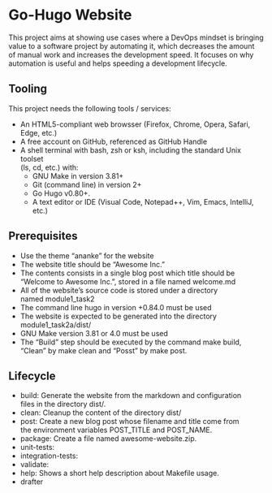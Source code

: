 
# Go-Hugo Website

This project aims at showing use cases where a DevOps mindset is bringing \
value to a software project by automating it, which decreases the amount \
of manual work and increases the development speed. It focuses on why \
automation is useful and helps speeding a development lifecycle.

## Tooling

This project needs the following tools / services:

* An HTML5-compliant web browsser (Firefox, Chrome, Opera, Safari, Edge, etc.)
* A free account on GitHub, referenced as GitHub Handle
* A shell terminal with bash, zsh or ksh, including the standard Unix toolset \
(ls, cd, etc.) with:
  * GNU Make in version 3.81+
  * Git (command line) in version 2+
  * Go Hugo v0.80+.
  * A text editor or IDE (Visual Code, Notepad++, Vim, Emacs, IntelliJ, etc.)

## Prerequisites

* Use the theme “ananke” for the website
* The website title should be “Awesome Inc.”
* The contents consists in a single blog post which title should be \
“Welcome to Awesome Inc.”, stored in a file named welcome.md
* All of the website’s source code is stored under a directory \
named module1_task2
* The command line hugo in version +0.84.0 must be used
* The website is expected to be generated into the directory \
module1_task2a/dist/
* GNU Make version 3.81 or 4.0 must be used
* The “Build” step should be executed by the command make build, \
“Clean” by make clean and “Posst” by make post.

## Lifecycle

* build: Generate the website from the markdown and configuration \
files in the directory dist/.
* clean: Cleanup the content of the directory dist/
* post: Create a new blog post whose filename and title come from \
the environment variables POST_TITLE and POST_NAME.
* package: Create a file named awesome-website.zip.
* unit-tests:
* integration-tests:
* validate:
* help: Shows a short help description about Makefile usage.
* drafter
